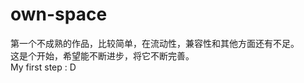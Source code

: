 # own-space
第一个不成熟的作品，比较简单，在流动性，兼容性和其他方面还有不足。<br/>
这是个开始，希望能不断进步，将它不断完善。<br/>
My first step : D<br/>